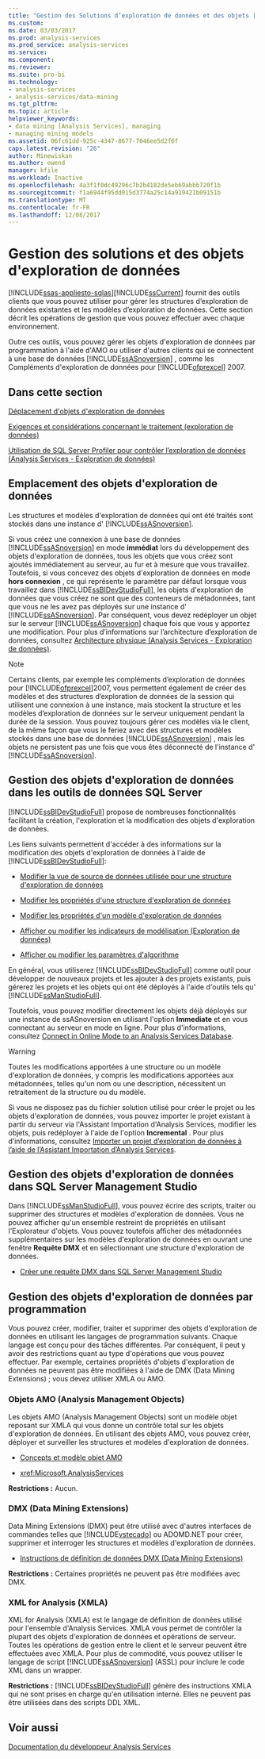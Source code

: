 ```yaml
---
title: "Gestion des Solutions d’exploration de données et des objets | Documents Microsoft"
ms.custom: 
ms.date: 03/03/2017
ms.prod: analysis-services
ms.prod_service: analysis-services
ms.service: 
ms.component: 
ms.reviewer: 
ms.suite: pro-bi
ms.technology:
- analysis-services
- analysis-services/data-mining
ms.tgt_pltfrm: 
ms.topic: article
helpviewer_keywords:
- data mining [Analysis Services], managing
- managing mining models
ms.assetid: 06fc61dd-925c-4347-8677-7046ee5d2f6f
caps.latest.revision: "26"
author: Minewiskan
ms.author: owend
manager: kfile
ms.workload: Inactive
ms.openlocfilehash: 4a3f1f0dc49296c7b2b4182de5eb69abbb720f1b
ms.sourcegitcommit: f1a6944f95dd015d3774a25c14a919421b09151b
ms.translationtype: MT
ms.contentlocale: fr-FR
ms.lasthandoff: 12/08/2017
---
```

# <a name="management-of-data-mining-solutions-and-objects"></a>Gestion des solutions et des objets d'exploration de données
[!INCLUDE[ssas-appliesto-sqlas](../../includes/ssas-appliesto-sqlas.md)][!INCLUDE[ssCurrent](../../includes/sscurrent-md.md)] fournit des outils clients que vous pouvez utiliser pour gérer les structures d’exploration de données existantes et les modèles d’exploration de données. Cette section décrit les opérations de gestion que vous pouvez effectuer avec chaque environnement.  
  
 Outre ces outils, vous pouvez gérer les objets d'exploration de données par programmation à l'aide d'AMO ou utiliser d'autres clients qui se connectent à une base de données [!INCLUDE[ssASnoversion](../../includes/ssasnoversion-md.md)] , comme les Compléments d'exploration de données pour [!INCLUDE[ofprexcel](../../includes/ofprexcel-md.md)] 2007.  
  
## <a name="in-this-section"></a>Dans cette section  
 [Déplacement d'objets d'exploration de données](../../analysis-services/data-mining/moving-data-mining-objects.md)  
  
 [Exigences et considérations concernant le traitement &#40;exploration de données&#41;](../../analysis-services/data-mining/processing-requirements-and-considerations-data-mining.md)  
  
 [Utilisation de SQL Server Profiler pour contrôler l’exploration de données &#40;Analysis Services - Exploration de données&#41;](../../analysis-services/data-mining/using-sql-server-profiler-to-monitor-data-mining-analysis-services-data-mining.md)  
  
## <a name="location-of-data-mining-objects"></a>Emplacement des objets d'exploration de données  
 Les structures et modèles d'exploration de données qui ont été traités sont stockés dans une instance d' [!INCLUDE[ssASnoversion](../../includes/ssasnoversion-md.md)].  
  
 Si vous créez une connexion à une base de données [!INCLUDE[ssASnoversion](../../includes/ssasnoversion-md.md)] en mode **immédiat** lors du développement des objets d'exploration de données, tous les objets que vous créez sont ajoutés immédiatement au serveur, au fur et à mesure que vous travaillez. Toutefois, si vous concevez des objets d'exploration de données en mode **hors connexion** , ce qui représente le paramètre par défaut lorsque vous travaillez dans [!INCLUDE[ssBIDevStudioFull](../../includes/ssbidevstudiofull-md.md)], les objets d'exploration de données que vous créez ne sont que des conteneurs de métadonnées, tant que vous ne les avez pas déployés sur une instance d' [!INCLUDE[ssASnoversion](../../includes/ssasnoversion-md.md)]. Par conséquent, vous devez redéployer un objet sur le serveur [!INCLUDE[ssASnoversion](../../includes/ssasnoversion-md.md)] chaque fois que vous y apportez une modification. Pour plus d’informations sur l’architecture d’exploration de données, consultez [Architecture physique &#40;Analysis Services - Exploration de données&#41;](../../analysis-services/data-mining/physical-architecture-analysis-services-data-mining.md).  
  
> [!NOTE]  
>  Certains clients, par exemple les compléments d’exploration de données pour [!INCLUDE[ofprexcel](../../includes/ofprexcel-md.md)]2007, vous permettent également de créer des modèles et des structures d’exploration de données de la session qui utilisent une connexion à une instance, mais stockent la structure et les modèles d’exploration de données sur le serveur uniquement pendant la durée de la session. Vous pouvez toujours gérer ces modèles via le client, de la même façon que vous le feriez avec des structures et modèles stockés dans une base de données [!INCLUDE[ssASnoversion](../../includes/ssasnoversion-md.md)] , mais les objets ne persistent pas une fois que vous êtes déconnecté de l'instance d' [!INCLUDE[ssASnoversion](../../includes/ssasnoversion-md.md)].  
  
## <a name="managing-data-mining-objects-in-sql-server-data-tools"></a>Gestion des objets d'exploration de données dans les outils de données SQL Server  
 [!INCLUDE[ssBIDevStudioFull](../../includes/ssbidevstudiofull-md.md)] propose de nombreuses fonctionnalités facilitant la création, l'exploration et la modification des objets d'exploration de données.  
  
 Les liens suivants permettent d'accéder à des informations sur la modification des objets d'exploration de données à l'aide de [!INCLUDE[ssBIDevStudioFull](../../includes/ssbidevstudiofull-md.md)]:  
  
-   [Modifier la vue de source de données utilisée pour une structure d'exploration de données](../../analysis-services/data-mining/edit-the-data-source-view-used-for-a-mining-structure.md)  
  
-   [Modifier les propriétés d'une structure d'exploration de données](../../analysis-services/data-mining/change-the-properties-of-a-mining-structure.md)  
  
-   [Modifier les propriétés d'un modèle d'exploration de données](../../analysis-services/data-mining/change-the-properties-of-a-mining-model.md)  
  
-   [Afficher ou modifier les indicateurs de modélisation &#40;Exploration de données&#41;](../../analysis-services/data-mining/view-or-change-modeling-flags-data-mining.md)  
  
-   [Afficher ou modifier les paramètres d'algorithme](../../analysis-services/data-mining/view-or-change-algorithm-parameters.md)  
  
 En général, vous utiliserez [!INCLUDE[ssBIDevStudioFull](../../includes/ssbidevstudiofull-md.md)] comme outil pour développer de nouveaux projets et les ajouter à des projets existants, puis gérerez les projets et les objets qui ont été déployés à l'aide d'outils tels qu' [!INCLUDE[ssManStudioFull](../../includes/ssmanstudiofull-md.md)].  
  
 Toutefois, vous pouvez modifier directement les objets déjà déployés sur une instance de ssASnoversion en utilisant l'option **Immediate** et en vous connectant au serveur en mode en ligne. Pour plus d'informations, consultez [Connect in Online Mode to an Analysis Services Database](../../analysis-services/multidimensional-models/connect-in-online-mode-to-an-analysis-services-database.md).  
  
> [!WARNING]  
>  Toutes les modifications apportées à une structure ou un modèle d'exploration de données, y compris les modifications apportées aux métadonnées, telles qu'un nom ou une description, nécessitent un retraitement de la structure ou du modèle.  
  
 Si vous ne disposez pas du fichier solution utilisé pour créer le projet ou les objets d'exploration de données, vous pouvez importer le projet existant à partir du serveur via l'Assistant Importation d'Analysis Services, modifier les objets, puis redéployer à l'aide de l'option **Incremental** . Pour plus d’informations, consultez [Importer un projet d’exploration de données à l’aide de l’Assistant Importation d’Analysis Services](../../analysis-services/data-mining/import-a-data-mining-project-using-the-analysis-services-import-wizard.md).  
  
## <a name="managing-data-mining-objects-in-sql-server-management-studio"></a>Gestion des objets d'exploration de données dans SQL Server Management Studio  
 Dans [!INCLUDE[ssManStudioFull](../../includes/ssmanstudiofull-md.md)], vous pouvez écrire des scripts, traiter ou supprimer des structures et modèles d'exploration de données. Vous ne pouvez afficher qu'un ensemble restreint de propriétés en utilisant l'Explorateur d'objets. Vous pouvez toutefois afficher des métadonnées supplémentaires sur les modèles d'exploration de données en ouvrant une fenêtre **Requête DMX** et en sélectionnant une structure d'exploration de données.  
  
-   [Créer une requête DMX dans SQL Server Management Studio](../../analysis-services/data-mining/create-a-dmx-query-in-sql-server-management-studio.md)  
  
## <a name="managing-data-mining-objects-programmatically"></a>Gestion des objets d'exploration de données par programmation  
 Vous pouvez créer, modifier, traiter et supprimer des objets d'exploration de données en utilisant les langages de programmation suivants. Chaque langage est conçu pour des tâches différentes. Par conséquent, il peut y avoir des restrictions quant au type d'opérations que vous pouvez effectuer. Par exemple, certaines propriétés d'objets d'exploration de données ne peuvent pas être modifiées à l'aide de DMX (Data Mining Extensions) ; vous devez utiliser XMLA ou AMO.  
  
### <a name="analysis-management-objects-amo"></a>Objets AMO (Analysis Management Objects)  
 Les objets AMO (Analysis Management Objects) sont un modèle objet reposant sur XMLA qui vous donne un contrôle total sur les objets d'exploration de données. En utilisant des objets AMO, vous pouvez créer, déployer et surveiller les structures et modèles d'exploration de données.  
  
-   [Concepts et modèle objet AMO](../../analysis-services/multidimensional-models/analysis-management-objects/amo-concepts-and-object-model.md)  
  
-   <xref:Microsoft.AnalysisServices>  
  
 **Restrictions :** Aucun.  
  
### <a name="data-mining-extensions-dmx"></a>DMX (Data Mining Extensions)  
 Data Mining Extensions (DMX) peut être utilisé avec d'autres interfaces de commandes telles que [!INCLUDE[vstecado](../../includes/vstecado-md.md)] ou ADOMD.NET pour créer, supprimer et interroger les structures et modèles d'exploration de données.  
  
-   [Instructions de définition de données DMX &#40;Data Mining Extensions&#41;](../../dmx/dmx-statements-data-definition.md)  
  
 **Restrictions :** Certaines propriétés ne peuvent pas être modifiées avec DMX.  
  
### <a name="xml-for-analysis-xmla"></a>XML for Analysis (XMLA)  
 XML for Analysis (XMLA) est le langage de définition de données utilisé pour l'ensemble d'Analysis Services. XMLA vous permet de contrôler la plupart des objets d'exploration de données et opérations de serveur. Toutes les opérations de gestion entre le client et le serveur peuvent être effectuées avec XMLA. Pour plus de commodité, vous pouvez utiliser le langage de script [!INCLUDE[ssASnoversion](../../includes/ssasnoversion-md.md)] (ASSL) pour inclure le code XML dans un wrapper.  
  
 **Restrictions :** [!INCLUDE[ssBIDevStudioFull](../../includes/ssbidevstudiofull-md.md)] génère des instructions XMLA qui ne sont prises en charge qu'en utilisation interne. Elles ne peuvent pas être utilisées dans des scripts DDL XML.  
  
## <a name="see-also"></a>Voir aussi  
 [Documentation du développeur Analysis Services](../../analysis-services/analysis-services-developer-documentation.md)  
  
  
